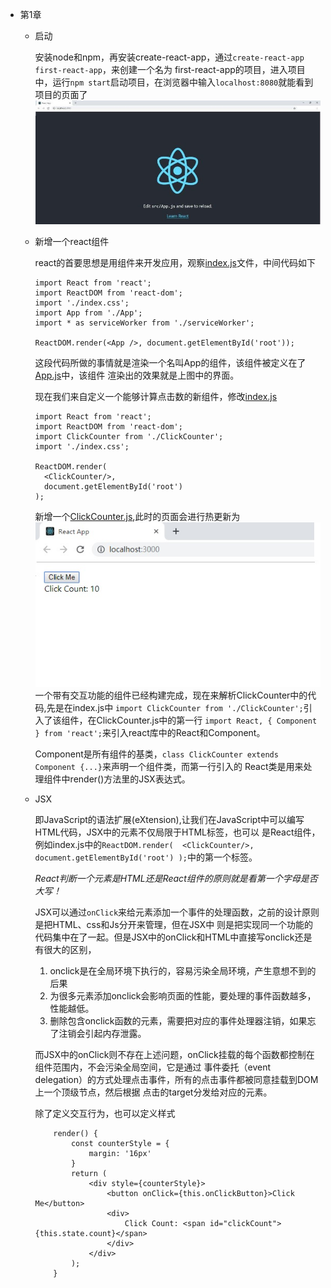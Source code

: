 - 第1章

    - 启动
    
        安装node和npm，再安装create-react-app，通过`create-react-app first-react-app`，来创建一个名为
        first-react-app的项目，进入项目中，运行`npm start`启动项目，在浏览器中输入`localhost:8080`就能看到
        项目的页面了
        ![第一个react应用](images/first-react-app.jpg "第一个react应用")
        
    - 新增一个react组件
        
        react的首要思想是用组件来开发应用，观察[index.js](first_react_app/src/index.js)文件，中间代码如下
        ```
        import React from 'react';
        import ReactDOM from 'react-dom';
        import './index.css';
        import App from './App';
        import * as serviceWorker from './serviceWorker';
        
        ReactDOM.render(<App />, document.getElementById('root'));
        ```
        这段代码所做的事情就是渲染一个名叫App的组件，该组件被定义在了[App.js](first_react_app/src/App.js)中，该组件
        渲染出的效果就是上图中的界面。
        
        现在我们来自定义一个能够计算点击数的新组件，修改[index.js](first_react_app/src/index.js)
        ```
        import React from 'react';
        import ReactDOM from 'react-dom';
        import ClickCounter from './ClickCounter';
        import './index.css';
        
        ReactDOM.render(
          <ClickCounter/>,
          document.getElementById('root')
        );
        ```
        新增一个[ClickCounter.js](first_react_app/src/ClickCounter.js),此时的页面会进行热更新为
        ![计数](images/ClickCounter.jpg "计数")
        一个带有交互功能的组件已经构建完成，现在来解析ClickCounter中的代码,先是在index.js中
        `import ClickCounter from './ClickCounter';`引入了该组件，在ClickCounter.js中的第一行
        `import React, { Component } from 'react';`来引入react库中的React和Component。
        
        Component是所有组件的基类，`class ClickCounter extends Component {...}`来声明一个组件类，而第一行引入的
        React类是用来处理组件中render()方法里的JSX表达式。
        
     -  JSX
     
        即JavaScript的语法扩展(eXtension),让我们在JavaScript中可以编写HTML代码，JSX中的元素不仅局限于HTML标签，也可以
        是React组件，例如index.js中的`ReactDOM.render(  <ClickCounter/>,  document.getElementById('root') );`中的第一个标签。
        
        *React判断一个元素是HTML还是React组件的原则就是看第一个字母是否大写！*
        
        JSX可以通过`onClick`来给元素添加一个事件的处理函数，之前的设计原则是把HTML、css和Js分开来管理，但在JSX中
        则是把实现同一个功能的代码集中在了一起。但是JSX中的onClick和HTML中直接写onclick还是有很大的区别，
        1. onclick是在全局环境下执行的，容易污染全局环境，产生意想不到的后果
        2. 为很多元素添加onclick会影响页面的性能，要处理的事件函数越多，性能越低。
        3. 删除包含onclick函数的元素，需要把对应的事件处理器注销，如果忘了注销会引起内存泄露。
        
        而JSX中的onClick则不存在上述问题，onClick挂载的每个函数都控制在组件范围内，不会污染全局空间，它是通过
        事件委托（event delegation）的方式处理点击事件，所有的点击事件都被同意挂载到DOM上一个顶级节点，然后根据
        点击的target分发给对应的元素。
        
        除了定义交互行为，也可以定义样式
        ```
            render() {
                const counterStyle = {
                    margin: '16px'
                }
                return (
                    <div style={counterStyle}>
                        <button onClick={this.onClickButton}>Click Me</button>
                        <div>
                            Click Count: <span id="clickCount">{this.state.count}</span>
                        </div>
                    </div>
                );
            }
        ```
        
        
       